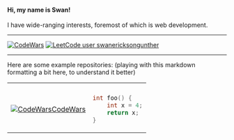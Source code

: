 #### Hi, my name is Swan!

<!-- $${\color{black}Hi, \space the \space name \space is \space \color{purple}Swan!}$$ -->

I have wide-ranging interests, foremost of which is web development.
***
 [![CodeWars](https://www.codewars.com/users/TSEG/badges/micro)](https://www.codewars.com/users/TSEG/) [![LeetCode user swanericksongunther](https://img.shields.io/badge/dynamic/json?style=flat-square&labelColor=black&color=%23ffa116&label=Solved&query=solvedOverTotal&url=https%3A%2F%2Fleetcode-badge.vercel.app%2Fapi%2Fusers%2Fswanericksongunther&logo=leetcode&logoColor=yellow)](https://leetcode.com/swanericksongunther/)
***
<!-- [![Codewars](https://img.shields.io/badge/Codewars-B1361E?style=for-the-badge&logo=codewars&logoColor=grey)](https://www.codewars.com/users/TSEG/) -->




<!-- $${\color{red}Red}$$ 	$${\color{red}Red}$$
$${\color{green}Green}$$ 	$${\color{green}Green}$$
$${\color{lightgreen}Light \space Green}$$ 	$${\color{lightgreen}Light \space Green}$$
$${\color{blue}Blue}$$ 	$${\color{blue}Blue}$$
$${\color{lightblue}Light \space Blue}$$ 	$${\color{lightblue}Light \space Blue}$$
$${\color{black}Black}$$ 	$${\color{black}Black}$$
$${\color{white}White}$$ 	$${\color{white}White}$$
$${\color{red}Welcome \space \color{lightblue}To \space \color{orange}Stackoverflow}$$
-->



<!--
```diff
- text in red
+ text in green
! text in orange
# text in gray
@@ text in purple (and bold)@@
```
-->

Here are some example repositories:
(playing with this markdown formatting a bit here, to understand it better)


<table>
<tr>
<th> </th>
<th> </th>
</tr>
<tr>
<td>

 [![CodeWars](https://www.codewars.com/users/TSEG/badges/micro)CodeWars](https://www.codewars.com/users/TSEG/)


</td>
<td>

```c++
int foo() { 
    int x = 4;
    return x;
}
```

</td>
</tr>
</table>

<!--
**GhostWheat/GhostWheat** is a ✨ _special_ ✨ repository because its `README.md` (this file) appears on your GitHub profile.

Here are some ideas to get you started:

- 🔭 I’m currently working on ...
- 🌱 I’m currently learning ...
- 👯 I’m looking to collaborate on ...
- 🤔 I’m looking for help with ...
- 💬 Ask me about ...
- 📫 How to reach me: ...
- 😄 Pronouns: ...
- ⚡ Fun fact: ...
-->
